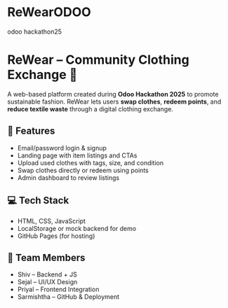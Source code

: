 # ReWearODOO
odoo hackathon25

# ReWear – Community Clothing Exchange 👕

A web-based platform created during **Odoo Hackathon 2025** to promote sustainable fashion. ReWear lets users **swap clothes**, **redeem points**, and **reduce textile waste** through a digital clothing exchange.

## 🔧 Features
- Email/password login & signup
- Landing page with item listings and CTAs
- Upload used clothes with tags, size, and condition
- Swap clothes directly or redeem using points
- Admin dashboard to review listings

## 💻 Tech Stack
- HTML, CSS, JavaScript
- LocalStorage or mock backend for demo
- GitHub Pages (for hosting)

## 👥 Team Members
- Shiv – Backend + JS
- Sejal – UI/UX Design
- Priyal – Frontend Integration
- Sarmishtha – GitHub & Deployment


